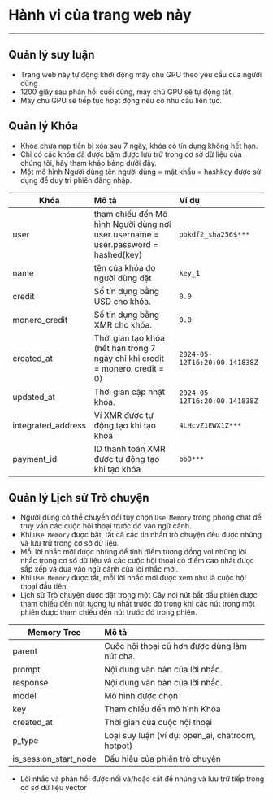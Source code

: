 
 Hành vi của trang web này
==========================

---

##  Quản lý suy luận
- Trang web này tự động khởi động máy chủ GPU theo yêu cầu của người dùng
- 1200 giây sau phản hồi cuối cùng, máy chủ GPU sẽ tự động tắt.
- Máy chủ GPU sẽ tiếp tục hoạt động nếu có nhu cầu liên tục.

##  Quản lý Khóa
- Khóa chưa nạp tiền bị xóa sau 7 ngày, khóa có tín dụng không hết hạn.
- Chỉ có các khóa đã được băm được lưu trữ trong cơ sở dữ liệu của chúng tôi, hãy tham khảo bảng dưới đây.
- Một mô hình Người dùng tên người dùng = mật khẩu = hashkey được sử dụng để duy trì phiên đăng nhập.

| Khóa               | Mô tả                                                                             | Ví dụ                         |
| ------------------ | :-------------------------------------------------------------------------------- | :---------------------------- |
| user               | tham chiếu đến Mô hình Người dùng nơi user.username = user.password = hashed(key) | `pbkdf2_sha256$***`           |
| name               | tên của khóa do người dùng đặt                                                    | `key_1`                       |
| credit             | Số tín dụng bằng USD cho khóa.                                                    | `0.0`                         |
| monero_credit      | Số tín dụng bằng XMR cho khóa.                                                    | `0.0`                         |
| created_at         | Thời gian tạo khóa (hết hạn trong 7 ngày chỉ khi credit = monero_credit = 0)      | `2024-05-12T16:20:00.141838Z` |
| updated_at         | Thời gian cập nhật khóa.                                                          | `2024-05-12T16:20:00.141838Z` |
| integrated_address | Ví XMR được tự động tạo khi tạo khóa                                              | `4LHcvZ1EWX1Z***`             |
| payment_id         | ID thanh toán XMR được tự động tạo khi tạo khóa                                   | `bb9***`                      |

##  Quản lý Lịch sử Trò chuyện
- Người dùng có thể chuyển đổi tùy chọn ```Use Memory``` trong phòng chat để truy vấn các cuộc hội thoại trước đó vào ngữ cảnh.
- Khi ```Use Memory``` được bật, tất cả các tin nhắn trò chuyện đều được nhúng và lưu trữ trong cơ sở dữ liệu.
- Mỗi lời nhắc mới được nhúng để tính điểm tương đồng với những lời nhắc trong cơ sở dữ liệu và các cuộc hội thoại có điểm cao nhất được sắp xếp và đưa vào ngữ cảnh của lời nhắc mới.
- Khi ```Use Memory``` được tắt, mỗi lời nhắc mới được xem như là cuộc hội thoại đầu tiên.
- Lịch sử Trò chuyện được đặt trong một Cây nơi nút bắt đầu phiên được tham chiếu đến nút tương tự nhất trước đó trong khi các nút trong một phiên được tham chiếu đến nút trước đó trong phiên.

| Memory Tree           | Mô tả                                            |
| --------------------- | :----------------------------------------------- |
| parent                | Cuộc hội thoại cũ hơn được dùng làm nút cha.     |
| prompt                | Nội dung văn bản của lời nhắc.                   |
| response              | Nội dung văn bản của lời nhắc.                   |
| model                 | Mô hình được chọn                                |
| key                   | Tham chiếu đến mô hình Khóa                      |
| created_at            | Thời gian của cuộc hội thoại                     |
| p_type                | Loại suy luận (ví dụ: open_ai, chatroom, hotpot) |
| is_session_start_node | Dấu hiệu của phiên trò chuyện                    |

- Lời nhắc và phản hồi được nối và/hoặc cắt để nhúng và lưu trữ tiếp trong cơ sở dữ liệu vector

